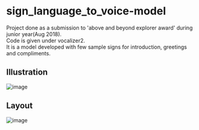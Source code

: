 # sign_language_to_voice-model
Project done as a submission to 'above and beyond explorer award' during junior year(Aug 2018).  
Code is given under vocalizer2.  
It is a model developed with few sample signs for introduction, greetings and compliments.
## Illustration
![image](https://user-images.githubusercontent.com/90351952/190199235-a6beb767-97d9-476e-bab6-beb2f98a0b86.png)

## Layout
![image](https://user-images.githubusercontent.com/90351952/190199033-ceea9320-4706-48c1-b521-a2ca16fc1492.png)
